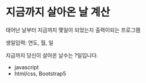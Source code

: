 # 지금까지 살아온 날 계산

태어난 날부터 지금까지 몇일이 되었는지 출력이되는 프로그램

생일입력: 연도, 월, 일

지금까지 당신이 살아온 날수는 ?일입니다.

- javascript
- html/css, Bootstrap5
